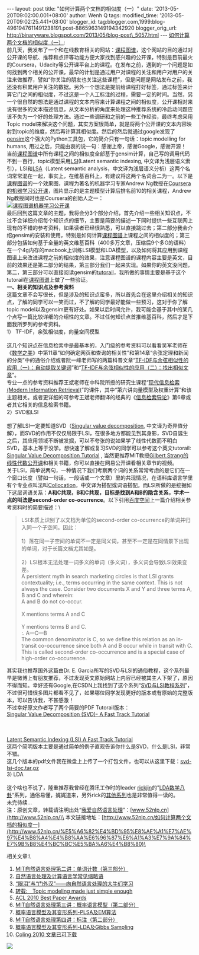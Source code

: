 --- layout: post title: "如何计算两个文档的相似度（一）" date:
'2013-05-20T09:02:00.001+08:00' author: Wenh Q tags: modified\_time:
'2013-05-20T09:02:25.441+08:00' blogger\_id:
tag:blogger.com,1999:blog-4961947611491238191.post-8865963149194342920
blogger\_orig\_url:
http://binaryware.blogspot.com/2013/05/blog-post\_5057.html ---
[如何计算两个文档的相似度（一）](http://feedproxy.google.com/~r/52nlp/~3/MgZ6g9uyHr0/%e5%a6%82%e4%bd%95%e8%ae%a1%e7%ae%97%e4%b8%a4%e4%b8%aa%e6%96%87%e6%a1%a3%e7%9a%84%e7%9b%b8%e4%bc%bc%e5%ba%a6%e4%b8%80):
\
前几天，我发布了一个和在线教育相关的网站：[课程图谱](http://coursegraph.com/)，这个网站的目的通过对公开课的导航、推荐和点评等功能方便大家找到感兴趣的公开课，特别是目前最火的Coursera，Udacity等公开课平台上的课程。在发布之前，遇到的一个问题是如何找到两个相关的公开课，最早的计划是通过用户对课程的关注和用户对用户的关注来做推荐，譬如“你关注的朋友也关注这些课程”，但是问题是网站发布之前，我还没有积累用户关注的数据。另外一个想法是提前给课程打好标签，通过标签来计算它门之间的相似度，不过这是一个人工标注的过程，需要一定的时间。当然，另一个很自然的想法是通过课程的文本内容来计算课程之间的相似度，公开课相对来说有很多的文本描述信息，从文本分析的角度来处理这种推荐系统的冷启动问题应该不失为一个好的处理方法。通过一些调研和之前的一些工作经验，最终考虑采用Topic
model来解决这个问题，其实方案很简单，就是将两个公开课的文本内容映射到topic的维度，然后再计算其相似度。然后的然后就通过google发现了[gensim](http://radimrehurek.com/gensim/)这个强大的Python工具包，它的简介只有一句话：topic
modelling for humans,
用过之后，只能由衷的说一句：感谢上帝，感谢Google，感谢开源！\
当前[课程图谱](http://coursegraph.com/)中所有课程之间的相似度全部基于gensim计算，自己写的调用代码不到一百行，topic模型采用[LSI](http://en.wikipedia.org/wiki/Latent_semantic_indexing)(Latent
semantic indexing,
中文译为浅层语义索引），LSI和[LSA](http://en.wikipedia.org/wiki/Latent_semantic_analysis)（Latent
semantic
analysis，中文译为浅层语义分析）这两个名词常常混在一起，事实上，在维基百科上，有建议将这两个名词合二为一。以下是[课程图谱](http://coursegraph.com/)的一个效果图，课程为著名的机器学习专家Andrew
Ng教授在[Coursera的机器学习公开课](http://coursegraph.com/machine-learning-coursera-ml-stanford-university)，图片显示的是主题模型计算后排名前10的相关课程，Andrew
Ng教授同时也是Coursera的创始人之一：\
[![课程图谱机器学习公开课](http://www.52nlp.cn/wp-content/uploads/2013/05/%E5%B1%8F%E5%B9%95%E5%BF%AB%E7%85%A7-2013-05-18-%E4%B8%8B%E5%8D%887.16.33.png)](http://www.52nlp.cn/wp-content/uploads/2013/05/%E5%B1%8F%E5%B9%95%E5%BF%AB%E7%85%A7-2013-05-18-%E4%B8%8B%E5%8D%887.16.33.png)\
最后回到这篇文章的主题，我将会分3个部分介绍，首先介绍一些相关知识点，不过不会详细介绍每个知识点的细节，主要是简要的描述一下同时提供一些互联网上现有的不错的参考资料，如果读者已经很熟悉，可以直接跳过去；第二部分我会介绍gensim的安装和使用，特别是如何计算[课程图谱](http://coursegraph.com/)上课程之间的相似度的；第三部分包括如何基于全量的英文维基百科（400多万文章，压缩后9个多G的语料）在一个4g内存的macbook上训练LSI模型和LDA模型，以及如何将其应用到课程图谱上来改进课程之前的相似度的效果，注意课程图谱的课程内容主要是英文，目前的效果还是第二部分的结果，第三部分我们一起来实现。如果你的英文没问题，第二，第三部分可以直接阅读gensim的[tutorail](http://radimrehurek.com/gensim/tutorial.html)，我所做的事情主要是基于这个tutorail在[课程图谱](http://coursegraph.com/)上做了一些验证。\
**一、相关的知识点及参考资料**\
这篇文章不会写很长，但是涉及的知识点蛮多，所以首先会在这里介绍相关的知识点，了解的同学可以一笑而过，不了解的同学最好能做一些预习，这对于你了解topic
model以及gensim更有好处。如果以后时间允许，我可能会基于其中的某几个点写一篇比较详细的介绍性的文章。不过任何知识点首推维基百科，然后才是下面我所罗列的参考资料。\
1） TF-IDF，余弦相似度，向量空间模型\
\
这几个知识点在信息检索中是最基本的，入门级的参考资料可以看看吴军老师在《[数学之美](http://book.douban.com/subject/10750155/)》中第11章“如何确定网页和查询的相关性”和第14章“余弦定理和新闻的分类”中的通俗介绍或者阮一峰老师写的两篇科普文章“[TF-IDF与余弦相似性的应用（一）：自动提取关键词](http://www.ruanyifeng.com/blog/2013/03/tf-idf.html)”和“[TF-IDF与余弦相似性的应用（二）：找出相似文章](http://www.ruanyifeng.com/blog/2013/03/cosine_similarity.html)”。\
专业一点的参考资料推荐王斌老师在中科院所授的研究生课程“[现代信息检索(Modern
Information
Retrieval)](http://ir.ict.ac.cn/ircourse/)”的课件，其中“第六讲向量模型及权重计算”和该主题相关。或者更详细的可参考王斌老师翻译的经典的《[信息检索导论](http://book.douban.com/subject/5252170/)》第6章或者其它相关的信息检索书籍。\
2）SVD和LSI\
\
想了解LSI一定要知道SVD（[Singular value
decomposition](http://en.wikipedia.org/wiki/Singular_value_decomposition),
中文译为奇异值分解），而SVD的作用不仅仅局限于LSI，在很多地方都能见到其身影，SVD自诞生之后，其应用领域不断被发掘，可以不夸张的说如果学了线性代数而不明白SVD，基本上等于没学。想快速了解或复习SVD的同学可以参考这个英文tutorail:
[Singular Value Decomposition
Tutorial](http://www.ling.ohio-state.edu/~kbaker/pubs/Singular_Value_Decomposition_Tutorial.pdf)
, 当然更推荐MIT教授[Gilbert
Strang的线性代数公开课](http://52opencourse.com/98/%E7%BA%BF%E6%80%A7%E4%BB%A3%E6%95%B0%E7%9A%84%E5%AD%A6%E4%B9%A0%E5%8F%8A%E7%9B%B8%E5%85%B3%E8%B5%84%E6%BA%90)和相关书籍，你可以直接在网易公开课看相关章节的视频。\
关于LSI，简单说两句，一种情况下我们考察两个词的关系常常考虑的是它们在一个窗口长度（譬如一句话，一段话或一个文章）里的共现情况，在语料库语言学里有个专业点叫法叫[Collocation](http://en.wikipedia.org/wiki/Collocation)，中文译为搭配或词语搭配。而LSI所做的是挖掘如下这层词语关系：**A和C共现，B和C共现，目标是找到A和B的隐含关系，学术一点的叫法是second-order
co-ocurrence**。以下引用[百度空间](http://hi.baidu.com/hehehehello/item/efc527cdaacaba16b67a248b)上一篇介绍相关参考资料时的简要描述：\

> LSI本质上识别了以文档为单位的second-order
> co-ocurrence的单词并归入同一个子空间。因此：\
> \
> 1）落在同一子空间的单词不一定是同义词，甚至不一定是在同情景下出现的单词，对于长篇文档尤其如是。\
> \
> 2）LSI根本无法处理一词多义的单词（多义词），多义词会导致LSI效果变差。\
> A persistent myth in search marketing circles is that LSI grants
> contextuality; i.e., terms occurring in the same context. This is not
> always the case. Consider two documents X and Y and three terms A, B
> and C and wherein:\
> A and B do not co-occur.\
> \
> X mentions terms A and C\
> \
> Y mentions terms B and C.\
> :. A—C—B\
> The common denominator is C, so we define this relation as an
> in-transit co-occurrence since both A and B occur while in transit
> with C. This is called second-order co-occurrence and is a special
> case of high-order co-occurrence.

其实我也推荐国外这篇由Dr. E.
Garcia所写的SVD与LSI的通俗教程，这个系列最早是微博上有朋友推荐，不过发现英文原始网站上内容已经被其主人下架了，原因不得而知。幸好还有Google,在CSDN上我找到了这个系列“[SVD与LSI教程系列](http://blog.csdn.net/zshtang/article/category/870505)”，不过很可惜很多图片都看不见了，如果哪位同学发现更好的版本或有原始的完整版本，可以告诉我，不甚感激！\
不过幸好原文作者写了两个简要的PDF Tutorail版本：\
[Singular Value Decomposition (SVD)- A Fast Track
Tutorial](http://cs.fit.edu/~dmitra/SciComp/Resources/singular-value-decomposition-fast-track-tutorial.pdf)\
\
[](http://weibo.com/rickjin)\
\
[Latent Semantic Indexing (LSI) A Fast Track
Tutorial](http://www.ce.yildiz.edu.tr/personal/banud/file/1201/latent-semantic-indexing-fast-track-tutorial.pdf)\
这两个简明版本主要是通过简单的例子直观告诉你什么是SVD，什么是LSI，非常不错。\
这几个版本的pdf文件我在微盘上上传了一个打包文件，也可以从这里下载：[svd-lsi-doc.tar.gz](http://vdisk.weibo.com/s/C0WzM)\
3) LDA\
\
这个啥也不说了，隆重推荐我曾经在腾讯工作时的leader
[rickjin](http://weibo.com/rickjin)的”[LDA数学八卦](http://www.52nlp.cn/lda-math-%E6%B1%87%E6%80%BB-lda%E6%95%B0%E5%AD%A6%E5%85%AB%E5%8D%A6)“系列，通俗易懂，娓娓道来，另外rick的[其他系列](http://www.52nlp.cn/author/rickjin)也是非常值得一读的。\
未完待续…\
注：原创文章，转载请注明出处“[我爱自然语言处理](http://www.52nlp.cn/)”：[www.52nlp.cn](http://www.52nlp.cn/)\
本文链接地址：[http://www.52nlp.cn/如何计算两个文档的相似度一](http://www.52nlp.cn/%E5%A6%82%E4%BD%95%E8%AE%A1%E7%AE%97%E4%B8%A4%E4%B8%AA%E6%96%87%E6%A1%A3%E7%9A%84%E7%9B%B8%E4%BC%BC%E5%BA%A6%E4%B8%80)\

相关文章:\

1.  [MIT自然语言处理第二讲：单词计数（第三部分）](http://www.52nlp.cn/mit-nlp-second-lesson-word-counting-third-part "MIT自然语言处理第二讲：单词计数（第三部分）")
2.  [自然语言处理及计算语言学常见缩略语](http://www.52nlp.cn/natural-language-processing-and-computational-linguistics-common-abbreviations-acronyms "自然语言处理及计算语言学常见缩略语")
3.  [“眼泪”与“门外汉”——向自然语言处理的大牛们学习](http://www.52nlp.cn/tears-and-uninitiated-learn-from-natural-language-processing-heros "“眼泪”与“门外汉”——向自然语言处理的大牛们学习")
4.  [转载:　Topic modeling made just simple
    enough](http://www.52nlp.cn/%e8%bd%ac%e8%bd%bd-topic-modeling-made-just-simple-enough "转载:　Topic modeling made just simple enough")
5.  [ACL 2010 Best Paper
    Awards](http://www.52nlp.cn/acl-2010-best-paper-awards "ACL 2010 Best Paper Awards")
6.  [MIT自然语言处理第三讲：概率语言模型（第二部分）](http://www.52nlp.cn/mit-nlp-third-lesson-probabilistic-language-modeling-second-part "MIT自然语言处理第三讲：概率语言模型（第二部分）")
7.  [概率语言模型及其变形系列-PLSA及EM算法](http://www.52nlp.cn/%e6%a6%82%e7%8e%87%e8%af%ad%e8%a8%80%e6%a8%a1%e5%9e%8b%e5%8f%8a%e5%85%b6%e5%8f%98%e5%bd%a2%e7%b3%bb%e5%88%971-plsa%e5%8f%8aem%e7%ae%97%e6%b3%95 "概率语言模型及其变形系列-PLSA及EM算法")
8.  [MIT自然语言处理第四讲：标注（第二部分）](http://www.52nlp.cn/mit-nlp-fourth-lesson-tagging-second-part "MIT自然语言处理第四讲：标注（第二部分）")
9.  [概率语言模型及其变形系列-LDA及Gibbs
    Sampling](http://www.52nlp.cn/%e6%a6%82%e7%8e%87%e8%af%ad%e8%a8%80%e6%a8%a1%e5%9e%8b%e5%8f%8a%e5%85%b6%e5%8f%98%e5%bd%a2%e7%b3%bb%e5%88%97-lda%e5%8f%8agibbs-sampling "概率语言模型及其变形系列-LDA及Gibbs Sampling")
10. [Coling 2010
    文章已可下载](http://www.52nlp.cn/coling-2010-%e6%96%87%e7%ab%a0%e5%b7%b2%e5%8f%af%e4%b8%8b%e8%bd%bd "Coling 2010 文章已可下载")

![](http://feeds.feedburner.com/~r/52nlp/~4/MgZ6g9uyHr0)
